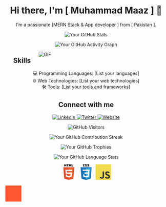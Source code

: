 <!-- Your Name -->
<h1 align="center">Hi there, I'm [ Muhammad Maaz ] 👋</h1>

<!-- Your Bio -->
<p align="center">I'm a passionate [MERN Stack & App developer ] from [ Pakistan ].</p>

<!-- GitHub Stats -->
<p align="center">
  <img src="https://github-readme-stats.vercel.app/api?username=your-username&show_icons=true&count_private=true&hide=stars&theme=radical" alt="Your GitHub Stats"/>
</p>

<!-- GitHub Activity Graph -->
<p align="center">
  <img src="https://activity-graph.herokuapp.com/graph?username=your-username&theme=github" alt="Your GitHub Activity Graph"/>
</p>

<!-- Animated SVG -->
<img align="right" alt="GIF" src="https://github.com/your-username/your-repository/raw/main/your-animation.gif" width="400" height="auto" />

<!-- Skills -->
<h2 align="center">Skills</h2>
<p align="center">
  💻 Programming Languages: [List your languages]<br>
  🌐 Web Technologies: [List your web technologies]<br>
  🛠️ Tools: [List your tools and frameworks]
</p>

<!-- Contact & Social Media -->
<h2 align="center">Connect with me</h2>
<p align="center">
  <a href="https://www.linkedin.com/in/your-linkedin-profile/" target="_blank">
    <img src="https://img.shields.io/badge/LinkedIn-Profile-blue" alt="LinkedIn">
  </a>
  <a href="https://twitter.com/your-twitter-handle" target="_blank">
    <img src="https://img.shields.io/badge/Twitter-Handle-blue" alt="Twitter">
  </a>
  <a href="https://www.your-website.com/" target="_blank">
    <img src="https://img.shields.io/badge/Website-URL-brightgreen" alt="Website">
  </a>
</p>

<!-- GitHub Visitors -->
<p align="center">
  <img src="https://visitor-badge.glitch.me/badge?page_id=your-username.your-username" alt="GitHub Visitors"/>
</p>

<!-- GitHub Contribution Streak -->
<p align="center">
  <img src="https://github-readme-streak-stats.herokuapp.com/?user=your-username" alt="Your GitHub Contribution Streak"/>
</p>

<!-- GitHub Trophies -->
<p align="center">
  <img src="https://github-profile-trophy.vercel.app/?username=your-username&theme=dracula" alt="Your GitHub Trophies"/>
</p>

<!-- GitHub Language Stats -->
<p align="center">
  <img src="https://github-readme-stats.vercel.app/api/top-langs/?username=your-username&layout=compact&theme=radical" alt="Your GitHub Language Stats"/>
</p>

<!-- Animated Technology Icons -->
<p align="center">
  <img src="https://raw.githubusercontent.com/devicons/devicon/master/icons/html5/html5-original-wordmark.svg" alt="HTML5" width="50" height="50"/>
  <img src="https://raw.githubusercontent.com/devicons/devicon/master/icons/css3/css3-original-wordmark.svg" alt="CSS3" width="50" height="50"/>
  <img src="https://raw.githubusercontent.com/devicons/devicon/master/icons/javascript/javascript-original.svg" alt="JavaScript" width="50" height="50"/>
  <!-- Add more icons as needed -->
</p>

<!-- Custom CSS Styling -->
<style>
  /* Your custom CSS styling goes here */
  .animated-element {
    width: 50px;
    height: 50px;
    background-color: #ff5733;
    position: relative;
  }
</style>

<!-- Animated Element -->
<div class="animated-element"></div>
